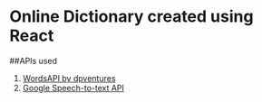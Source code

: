 # Online Dictionary created using React


##APIs used
<ol>
<li><a href="https://rapidapi.com/dpventures/api/wordsapi/">WordsAPI by dpventures</a></li>
<li><a href="">Google Speech-to-text API</a></li>
</ol>

